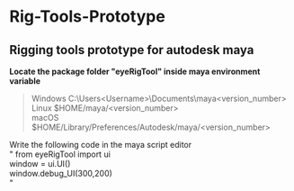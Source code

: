 # Rig-Tools-Prototype
## Rigging tools prototype for autodesk maya

**Locate the package folder "eyeRigTool" inside maya environment variable**
>Windows	C:\Users\<Username>\Documents\maya\<version_number> \
>Linux	$HOME/maya/<version_number> \
>macOS	$HOME/Library/Preferences/Autodesk/maya/<version_number> 

Write the following code in the maya script editor\
"
from eyeRigTool import ui\
window = ui.UI()\
window.debug_UI(300,200)\
"
